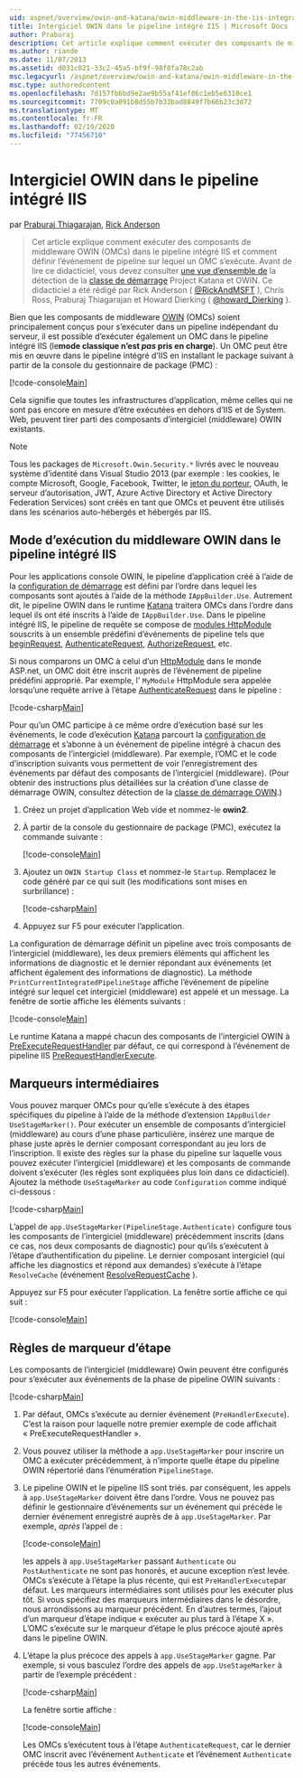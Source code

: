 ```yaml
---
uid: aspnet/overview/owin-and-katana/owin-middleware-in-the-iis-integrated-pipeline
title: Intergiciel OWIN dans le pipeline intégré IIS | Microsoft Docs
author: Praburaj
description: Cet article explique comment exécuter des composants de middleware OWIN (OMCs) dans le pipeline intégré IIS et comment définir l’événement de pipeline sur lequel un OMC s’exécute. Tu devrais...
ms.author: riande
ms.date: 11/07/2013
ms.assetid: d031c021-33c2-45a5-bf9f-98f8fa78c2ab
msc.legacyurl: /aspnet/overview/owin-and-katana/owin-middleware-in-the-iis-integrated-pipeline
msc.type: authoredcontent
ms.openlocfilehash: 7d157fb6bd9e2ae9b55af41ef06c1eb5e6310ce1
ms.sourcegitcommit: 7709c0a091b8d55b7b33bad8849f7b66b23c3d72
ms.translationtype: MT
ms.contentlocale: fr-FR
ms.lasthandoff: 02/19/2020
ms.locfileid: "77456710"
---
```

# <a name="owin-middleware-in-the-iis-integrated-pipeline"></a>Intergiciel OWIN dans le pipeline intégré IIS

par [Praburaj Thiagarajan](https://github.com/Praburaj), [Rick Anderson](https://twitter.com/RickAndMSFT)

> Cet article explique comment exécuter des composants de middleware OWIN (OMCs) dans le pipeline intégré IIS et comment définir l’événement de pipeline sur lequel un OMC s’exécute. Avant de lire ce didacticiel, vous devez consulter [une vue d’ensemble de](an-overview-of-project-katana.md) la détection de la [classe de démarrage](owin-startup-class-detection.md) Project Katana et OWIN. Ce didacticiel a été rédigé par Rick Anderson ( [@RickAndMSFT](https://twitter.com/#!/RickAndMSFT) ), Chris Ross, Praburaj Thiagarajan et Howard Dierking ( [@howard\_Dierking](https://twitter.com/howard_dierking) ).

Bien que les composants de middleware [OWIN](an-overview-of-project-katana.md) (OMCs) soient principalement conçus pour s’exécuter dans un pipeline indépendant du serveur, il est possible d’exécuter également un OMC dans le pipeline intégré IIS (le**mode classique n’est *pas* pris en charge**). Un OMC peut être mis en œuvre dans le pipeline intégré d’IIS en installant le package suivant à partir de la console du gestionnaire de package (PMC) :

[!code-console[Main](owin-middleware-in-the-iis-integrated-pipeline/samples/sample1.cmd)]

Cela signifie que toutes les infrastructures d’application, même celles qui ne sont pas encore en mesure d’être exécutées en dehors d’IIS et de System. Web, peuvent tirer parti des composants d’intergiciel (middleware) OWIN existants. 

> [!NOTE]
> Tous les packages de `Microsoft.Owin.Security.*` livrés avec le nouveau système d’identité dans Visual Studio 2013 (par exemple : les cookies, le compte Microsoft, Google, Facebook, Twitter, le [jeton du porteur](http://self-issued.info/docs/draft-ietf-oauth-v2-bearer.html), OAuth, le serveur d’autorisation, JWT, Azure Active Directory et Active Directory Federation Services) sont créés en tant que OMCs et peuvent être utilisés dans les scénarios auto-hébergés et hébergés par IIS.

## <a name="how-owin-middleware-executes-in-the-iis-integrated-pipeline"></a>Mode d’exécution du middleware OWIN dans le pipeline intégré IIS

Pour les applications console OWIN, le pipeline d’application créé à l’aide de la [configuration de démarrage](owin-startup-class-detection.md) est défini par l’ordre dans lequel les composants sont ajoutés à l’aide de la méthode `IAppBuilder.Use`. Autrement dit, le pipeline OWIN dans le runtime [Katana](an-overview-of-project-katana.md) traitera OMCs dans l’ordre dans lequel ils ont été inscrits à l’aide de `IAppBuilder.Use`. Dans le pipeline intégré IIS, le pipeline de requête se compose de [modules HttpModule](https://msdn.microsoft.com/library/ms178468(v=vs.85).aspx) souscrits à un ensemble prédéfini d’événements de pipeline tels que [beginRequest](https://msdn.microsoft.com/library/system.web.httpapplication.beginrequest.aspx), [AuthenticateRequest](https://msdn.microsoft.com/library/system.web.httpapplication.authenticaterequest.aspx), [AuthorizeRequest](https://msdn.microsoft.com/library/system.web.httpapplication.authorizerequest.aspx), etc.

Si nous comparons un OMC à celui d’un [HttpModule](https://msdn.microsoft.com/library/zec9k340(v=vs.85).aspx) dans le monde ASP.net, un OMC doit être inscrit auprès de l’événement de pipeline prédéfini approprié. Par exemple, l' `MyModule` HttpModule sera appelée lorsqu’une requête arrive à l’étape [AuthenticateRequest](https://msdn.microsoft.com/library/system.web.httpapplication.authenticaterequest.aspx) dans le pipeline :

[!code-csharp[Main](owin-middleware-in-the-iis-integrated-pipeline/samples/sample2.cs?highlight=10)]

Pour qu’un OMC participe à ce même ordre d’exécution basé sur les événements, le code d’exécution [Katana](an-overview-of-project-katana.md) parcourt la [configuration de démarrage](owin-startup-class-detection.md) et s’abonne à un événement de pipeline intégré à chacun des composants de l’intergiciel (middleware). Par exemple, l’OMC et le code d’inscription suivants vous permettent de voir l’enregistrement des événements par défaut des composants de l’intergiciel (middleware). (Pour obtenir des instructions plus détaillées sur la création d’une classe de démarrage OWIN, consultez détection de la [classe de démarrage OWIN](owin-startup-class-detection.md).)

1. Créez un projet d’application Web vide et nommez-le **owin2**.
2. À partir de la console du gestionnaire de package (PMC), exécutez la commande suivante : 

    [!code-console[Main](owin-middleware-in-the-iis-integrated-pipeline/samples/sample3.cmd)]
3. Ajoutez un `OWIN Startup Class` et nommez-le `Startup`. Remplacez le code généré par ce qui suit (les modifications sont mises en surbrillance) :  

    [!code-csharp[Main](owin-middleware-in-the-iis-integrated-pipeline/samples/sample4.cs?highlight=5-7,15-36)]
4. Appuyez sur F5 pour exécuter l’application.

La configuration de démarrage définit un pipeline avec trois composants de l’intergiciel (middleware), les deux premiers éléments qui affichent les informations de diagnostic et le dernier répondant aux événements (et affichent également des informations de diagnostic). La méthode `PrintCurrentIntegratedPipelineStage` affiche l’événement de pipeline intégré sur lequel cet intergiciel (middleware) est appelé et un message. La fenêtre de sortie affiche les éléments suivants :

[!code-console[Main](owin-middleware-in-the-iis-integrated-pipeline/samples/sample5.cmd)]

Le runtime Katana a mappé chacun des composants de l’intergiciel OWIN à [PreExecuteRequestHandler](https://msdn.microsoft.com/library/system.web.httpapplication.prerequesthandlerexecute.aspx) par défaut, ce qui correspond à l’événement de pipeline IIS [PreRequestHandlerExecute](https://msdn.microsoft.com/library/system.web.httpapplication.prerequesthandlerexecute.aspx).

## <a name="stage-markers"></a>Marqueurs intermédiaires

Vous pouvez marquer OMCs pour qu’elle s’exécute à des étapes spécifiques du pipeline à l’aide de la méthode d’extension `IAppBuilder UseStageMarker()`. Pour exécuter un ensemble de composants d’intergiciel (middleware) au cours d’une phase particulière, insérez une marque de phase juste après le dernier composant correspondant au jeu lors de l’inscription. Il existe des règles sur la phase du pipeline sur laquelle vous pouvez exécuter l’intergiciel (middleware) et les composants de commande doivent s’exécuter (les règles sont expliquées plus loin dans ce didacticiel). Ajoutez la méthode `UseStageMarker` au code `Configuration` comme indiqué ci-dessous :

[!code-csharp[Main](owin-middleware-in-the-iis-integrated-pipeline/samples/sample6.cs?highlight=13,19)]

L’appel de `app.UseStageMarker(PipelineStage.Authenticate)` configure tous les composants de l’intergiciel (middleware) précédemment inscrits (dans ce cas, nos deux composants de diagnostic) pour qu’ils s’exécutent à l’étape d’authentification du pipeline. Le dernier composant intergiciel (qui affiche les diagnostics et répond aux demandes) s’exécute à l’étape `ResolveCache` (événement [ResolveRequestCache](https://msdn.microsoft.com/library/system.web.httpapplication.resolverequestcache.aspx) ).

Appuyez sur F5 pour exécuter l’application. La fenêtre sortie affiche ce qui suit :

[!code-console[Main](owin-middleware-in-the-iis-integrated-pipeline/samples/sample7.cmd)]

## <a name="stage-marker-rules"></a>Règles de marqueur d’étape

Les composants de l’intergiciel (middleware) Owin peuvent être configurés pour s’exécuter aux événements de la phase de pipeline OWIN suivants :

[!code-csharp[Main](owin-middleware-in-the-iis-integrated-pipeline/samples/sample8.cs)]

1. Par défaut, OMCs s’exécute au dernier événement (`PreHandlerExecute`). C’est la raison pour laquelle notre premier exemple de code affichait « PreExecuteRequestHandler ».
2. Vous pouvez utiliser la méthode a `app.UseStageMarker` pour inscrire un OMC à exécuter précédemment, à n’importe quelle étape du pipeline OWIN répertorié dans l’énumération `PipelineStage`.
3. Le pipeline OWIN et le pipeline IIS sont triés. par conséquent, les appels à `app.UseStageMarker` doivent être dans l’ordre. Vous ne pouvez pas définir le gestionnaire d’événements sur un événement qui précède le dernier événement enregistré auprès de à `app.UseStageMarker`. Par exemple, *après* l’appel de :

    [!code-console[Main](owin-middleware-in-the-iis-integrated-pipeline/samples/sample9.cmd)]

   les appels à `app.UseStageMarker` passant `Authenticate` ou `PostAuthenticate` ne sont pas honorés, et aucune exception n’est levée. OMCs s’exécute à l’étape la plus récente, qui est `PreHandlerExecute`par défaut. Les marqueurs intermédiaires sont utilisés pour les exécuter plus tôt. Si vous spécifiez des marqueurs intermédiaires dans le désordre, nous arrondissons au marqueur précédent. En d’autres termes, l’ajout d’un marqueur d’étape indique « exécuter au plus tard à l’étape X ». L’OMC s’exécute sur le marqueur d’étape le plus précoce ajouté après dans le pipeline OWIN.
4. L’étape la plus précoce des appels à `app.UseStageMarker` gagne. Par exemple, si vous basculez l’ordre des appels de `app.UseStageMarker` à partir de l’exemple précédent :

    [!code-csharp[Main](owin-middleware-in-the-iis-integrated-pipeline/samples/sample10.cs?highlight=13,19)]

   La fenêtre sortie affiche : 

    [!code-console[Main](owin-middleware-in-the-iis-integrated-pipeline/samples/sample11.cmd)]

   Les OMCs s’exécutent tous à l’étape `AuthenticateRequest`, car le dernier OMC inscrit avec l’événement `Authenticate` et l’événement `Authenticate` précède tous les autres événements.
